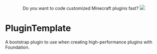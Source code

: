 <p align="center">
  Do you want to code customized Minecraft plugins fast?
  <a href="https://mineacademy.org/gh-join">
    <img src="https://i.imgur.com/TgLAJUg.png" />
  </a>
</p>

# PluginTemplate
A bootstrap plugin to use when creating high-performance plugins with Foundation.
